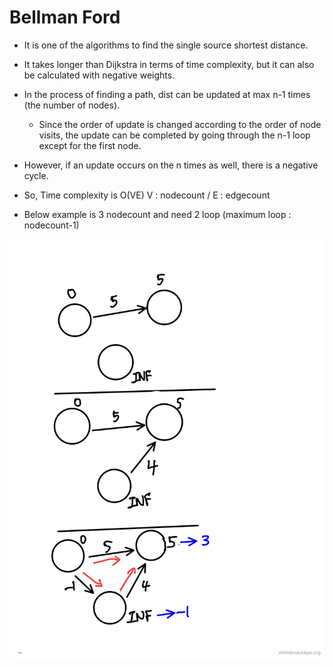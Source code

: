 # Bellman Ford



* It is one of the algorithms to find the single source shortest distance.
* It takes longer than Dijkstra in terms of time complexity, but it can also be calculated with negative weights.



* In the process of finding a path, dist can be updated at max n-1 times (the number of nodes).
  * Since the order of update is changed according to the order of node visits, the update can be completed by going through the n-1 loop except for the first node.
* However, if an update occurs on the n times as well, there is a negative cycle.



* So, Time complexity is O(VE)    V : nodecount / E : edgecount





* Below example is 3 nodecount and need 2 loop (maximum loop : nodecount-1)

![bellman_ford](./bellman_ford.JPG)